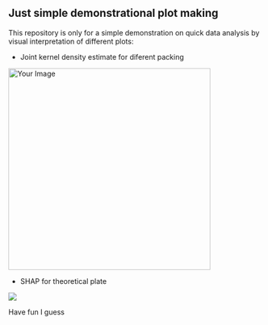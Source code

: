 ## Just simple demonstrational plot making
This repository is only for a simple demonstration on quick data analysis
by visual interpretation of different plots:
* Joint kernel density estimate for diferent packing
<img src="https://github.com/AnthonyP57/inzynieria_sem5/blob/main/example_photos/wrpt%20od%20e.png" alt="Your Image" width="400" height="400">

* SHAP for theoretical plate

![](https://github.com/AnthonyP57/inzynieria_sem5/blob/main/example_photos/shap.png)

Have fun I guess
